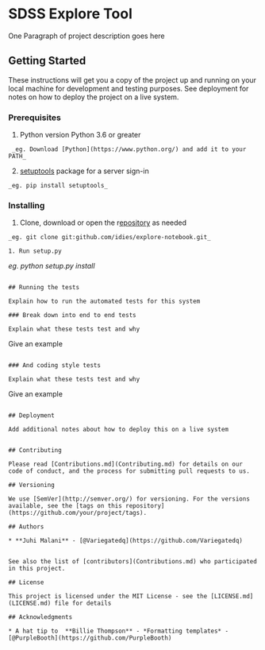 # SDSS Explore Tool

One Paragraph of project description goes here

## Getting Started

These instructions will get you a copy of the project up and running on your local machine for development and testing purposes. See deployment for notes on how to deploy the project on a live system.

### Prerequisites

1. Python version Python 3.6 or greater
```
 _eg. Download [Python](https://www.python.org/) and add it to your PATH_
```
2. [setuptools](https://www.pypi.org/project/setuptools/) package for a server sign-in
```
_eg. pip install setuptools_
```

### Installing

1. Clone, download or open the r[epository](https://github.com/idies/explore-notebook) as needed
```
_eg. git clone git:github.com/idies/explore-notebook.git_

1. Run setup.py
```
_eg. python setup.py install_
```

## Running the tests

Explain how to run the automated tests for this system

### Break down into end to end tests

Explain what these tests test and why

```
Give an example
```

### And coding style tests

Explain what these tests test and why

```
Give an example
```

## Deployment

Add additional notes about how to deploy this on a live system


## Contributing

Please read [Contributions.md](Contributing.md) for details on our code of conduct, and the process for submitting pull requests to us.

## Versioning

We use [SemVer](http://semver.org/) for versioning. For the versions available, see the [tags on this repository](https://github.com/your/project/tags). 

## Authors

* **Juhi Malani** - [@Variegatedq](https://github.com/Variegatedq)


See also the list of [contributors](Contributions.md) who participated in this project.

## License

This project is licensed under the MIT License - see the [LICENSE.md](LICENSE.md) file for details

## Acknowledgments

* A hat tip to  **Billie Thompson** - *Formatting templates* - [@PurpleBooth](https://github.com/PurpleBooth)

